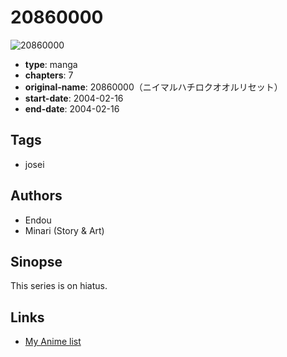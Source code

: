 # 20860000

![20860000](https://cdn.myanimelist.net/images/manga/1/170059.jpg)

-   **type**: manga
-   **chapters**: 7
-   **original-name**: 20860000（ニイマルハチロクオオルリセット）
-   **start-date**: 2004-02-16
-   **end-date**: 2004-02-16

## Tags

-   josei

## Authors

-   Endou
-   Minari (Story & Art)

## Sinopse

This series is on hiatus.

## Links

-   [My Anime list](https://myanimelist.net/manga/95370/20860000)
